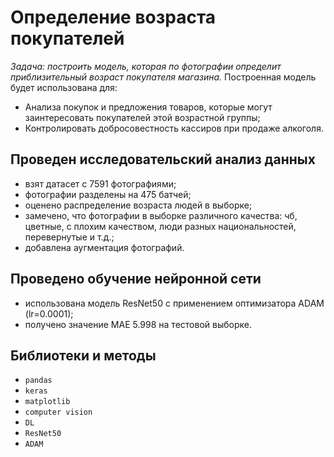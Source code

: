 # Определение возраста покупателей

*Задача: построить модель, которая по фотографии определит приблизительный возраст покупателя магазина.*
Построенная модель будет использована для:
* Анализа покупок и предложения товаров, которые могут заинтересовать покупателей этой возрастной группы;
* Контролировать добросовестность кассиров при продаже алкоголя.

## Проведен исследовательский анализ данных
- взят датасет с 7591 фотографиями;
- фотографии разделены на 475 батчей;
- оценено распределение возраста людей в выборке;
- замечено, что фотографии в выборке различного качества: чб, цветные, с плохим качеством, люди разных национальностей, перевернутые и т.д.;
- добавлена аугментация фотографий.

## Проведено обучение нейронной сети
- использована модель ResNet50 с применением оптимизатора ADAM (lr=0.0001);
- получено значение MAE 5.998 на тестовой выборке.

## Библиотеки и методы
* `pandas`
* `keras`
* `matplotlib`
* `computer vision`
* `DL`
* `ResNet50`
* `ADAM`